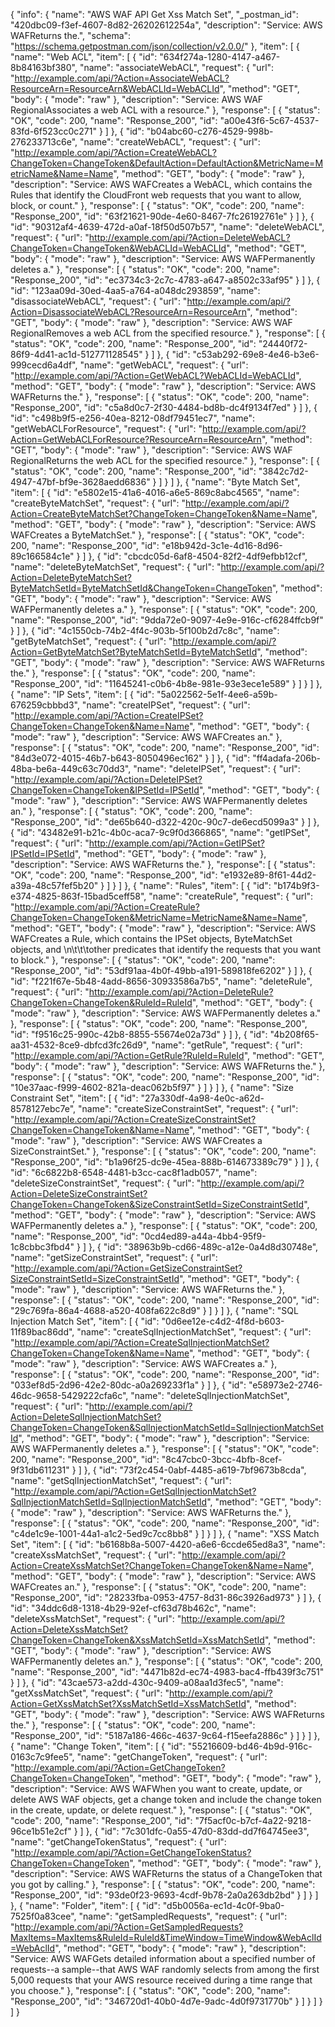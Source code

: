 {
  "info": {
    "name": "AWS WAF API Get Xss Match Set",
    "_postman_id": "420dbc09-f3ef-4607-8d82-26202612254a",
    "description": "Service: AWS WAFReturns the.",
    "schema": "https://schema.getpostman.com/json/collection/v2.0.0/"
  },
  "item": [
    {
      "name": "Web ACL",
      "item": [
        {
          "id": "634f274a-1280-4147-a467-8b84163bf380",
          "name": "associateWebACL",
          "request": {
            "url": "http://example.com/api/?Action=AssociateWebACL?ResourceArn=ResourceArn&WebACLId=WebACLId",
            "method": "GET",
            "body": {
              "mode": "raw"
            },
            "description": "Service: AWS WAF RegionalAssociates a web ACL with a resource."
          },
          "response": [
            {
              "status": "OK",
              "code": 200,
              "name": "Response_200",
              "id": "a00e43f6-5c67-4537-83fd-6f523cc0c271"
            }
          ]
        },
        {
          "id": "b04abc60-c276-4529-998b-276233713c6e",
          "name": "createWebACL",
          "request": {
            "url": "http://example.com/api/?Action=CreateWebACL?ChangeToken=ChangeToken&DefaultAction=DefaultAction&MetricName=MetricName&Name=Name",
            "method": "GET",
            "body": {
              "mode": "raw"
            },
            "description": "Service: AWS WAFCreates a WebACL, which contains the Rules that identify the CloudFront web requests that you want to allow, block, or count."
          },
          "response": [
            {
              "status": "OK",
              "code": 200,
              "name": "Response_200",
              "id": "63f21621-90de-4e60-8467-7fc26192761e"
            }
          ]
        },
        {
          "id": "90312af4-4639-472d-a0af-18f50d507b57",
          "name": "deleteWebACL",
          "request": {
            "url": "http://example.com/api/?Action=DeleteWebACL?ChangeToken=ChangeToken&WebACLId=WebACLId",
            "method": "GET",
            "body": {
              "mode": "raw"
            },
            "description": "Service: AWS WAFPermanently deletes a."
          },
          "response": [
            {
              "status": "OK",
              "code": 200,
              "name": "Response_200",
              "id": "ec3734c3-2c7c-4783-a647-a8502c33af95"
            }
          ]
        },
        {
          "id": "123aa09d-30ed-4aa5-a764-a048dc293859",
          "name": "disassociateWebACL",
          "request": {
            "url": "http://example.com/api/?Action=DisassociateWebACL?ResourceArn=ResourceArn",
            "method": "GET",
            "body": {
              "mode": "raw"
            },
            "description": "Service: AWS WAF RegionalRemoves a web ACL from the specified resource."
          },
          "response": [
            {
              "status": "OK",
              "code": 200,
              "name": "Response_200",
              "id": "24440f72-86f9-4d41-ac1d-512771128545"
            }
          ]
        },
        {
          "id": "c53ab292-69e8-4e46-b3e6-999cecd6a4df",
          "name": "getWebACL",
          "request": {
            "url": "http://example.com/api/?Action=GetWebACL?WebACLId=WebACLId",
            "method": "GET",
            "body": {
              "mode": "raw"
            },
            "description": "Service: AWS WAFReturns the."
          },
          "response": [
            {
              "status": "OK",
              "code": 200,
              "name": "Response_200",
              "id": "c5a8d0c7-2f30-4484-bd8b-dc4f9134f7ed"
            }
          ]
        },
        {
          "id": "c498b9f5-e256-40ea-8212-08df79451ec7",
          "name": "getWebACLForResource",
          "request": {
            "url": "http://example.com/api/?Action=GetWebACLForResource?ResourceArn=ResourceArn",
            "method": "GET",
            "body": {
              "mode": "raw"
            },
            "description": "Service: AWS WAF RegionalReturns the web ACL for the specified resource."
          },
          "response": [
            {
              "status": "OK",
              "code": 200,
              "name": "Response_200",
              "id": "3842c7d2-4947-47bf-bf9e-3628aedd6836"
            }
          ]
        }
      ]
    },
    {
      "name": "Byte Match Set",
      "item": [
        {
          "id": "e5802e15-41a6-4016-a6e5-869c8abc4565",
          "name": "createByteMatchSet",
          "request": {
            "url": "http://example.com/api/?Action=CreateByteMatchSet?ChangeToken=ChangeToken&Name=Name",
            "method": "GET",
            "body": {
              "mode": "raw"
            },
            "description": "Service: AWS WAFCreates a ByteMatchSet."
          },
          "response": [
            {
              "status": "OK",
              "code": 200,
              "name": "Response_200",
              "id": "e18b942d-3c1e-4d16-8d96-89c166584c1e"
            }
          ]
        },
        {
          "id": "cbcdc05d-6af8-4504-82f2-4df9efbb12cf",
          "name": "deleteByteMatchSet",
          "request": {
            "url": "http://example.com/api/?Action=DeleteByteMatchSet?ByteMatchSetId=ByteMatchSetId&ChangeToken=ChangeToken",
            "method": "GET",
            "body": {
              "mode": "raw"
            },
            "description": "Service: AWS WAFPermanently deletes a."
          },
          "response": [
            {
              "status": "OK",
              "code": 200,
              "name": "Response_200",
              "id": "9dda72e0-9097-4e9e-916c-cf6284ffcb9f"
            }
          ]
        },
        {
          "id": "4c1550cb-74b2-4f4c-903b-5f100b2d7c8c",
          "name": "getByteMatchSet",
          "request": {
            "url": "http://example.com/api/?Action=GetByteMatchSet?ByteMatchSetId=ByteMatchSetId",
            "method": "GET",
            "body": {
              "mode": "raw"
            },
            "description": "Service: AWS WAFReturns the."
          },
          "response": [
            {
              "status": "OK",
              "code": 200,
              "name": "Response_200",
              "id": "11645241-c0b6-4b8e-981e-93e3ece1e589"
            }
          ]
        }
      ]
    },
    {
      "name": "IP Sets",
      "item": [
        {
          "id": "5a022562-5e1f-4ee6-a59b-676259cbbbd3",
          "name": "createIPSet",
          "request": {
            "url": "http://example.com/api/?Action=CreateIPSet?ChangeToken=ChangeToken&Name=Name",
            "method": "GET",
            "body": {
              "mode": "raw"
            },
            "description": "Service: AWS WAFCreates an."
          },
          "response": [
            {
              "status": "OK",
              "code": 200,
              "name": "Response_200",
              "id": "84d3e072-4015-46b7-b643-8050496ec162"
            }
          ]
        },
        {
          "id": "ff4adafa-206b-48ba-be6a-449c63c70dd3",
          "name": "deleteIPSet",
          "request": {
            "url": "http://example.com/api/?Action=DeleteIPSet?ChangeToken=ChangeToken&IPSetId=IPSetId",
            "method": "GET",
            "body": {
              "mode": "raw"
            },
            "description": "Service: AWS WAFPermanently deletes an."
          },
          "response": [
            {
              "status": "OK",
              "code": 200,
              "name": "Response_200",
              "id": "de65b640-d322-420c-90c7-de6ecd5099a3"
            }
          ]
        },
        {
          "id": "43482e91-b21c-4b0c-aca7-9c9f0d366865",
          "name": "getIPSet",
          "request": {
            "url": "http://example.com/api/?Action=GetIPSet?IPSetId=IPSetId",
            "method": "GET",
            "body": {
              "mode": "raw"
            },
            "description": "Service: AWS WAFReturns the."
          },
          "response": [
            {
              "status": "OK",
              "code": 200,
              "name": "Response_200",
              "id": "e1932e89-8f61-44d2-a39a-48c57fef5b20"
            }
          ]
        }
      ]
    },
    {
      "name": "Rules",
      "item": [
        {
          "id": "b174b9f3-e374-4825-863f-15bad5ceff58",
          "name": "createRule",
          "request": {
            "url": "http://example.com/api/?Action=CreateRule?ChangeToken=ChangeToken&MetricName=MetricName&Name=Name",
            "method": "GET",
            "body": {
              "mode": "raw"
            },
            "description": "Service: AWS WAFCreates a Rule, which contains the IPSet objects, ByteMatchSet objects, and \n\t\t\tother predicates that identify the requests that you want to block."
          },
          "response": [
            {
              "status": "OK",
              "code": 200,
              "name": "Response_200",
              "id": "53df91aa-4b0f-49bb-a191-589818fe6202"
            }
          ]
        },
        {
          "id": "f221f67e-5b48-4add-8656-30933586a7b5",
          "name": "deleteRule",
          "request": {
            "url": "http://example.com/api/?Action=DeleteRule?ChangeToken=ChangeToken&RuleId=RuleId",
            "method": "GET",
            "body": {
              "mode": "raw"
            },
            "description": "Service: AWS WAFPermanently deletes a."
          },
          "response": [
            {
              "status": "OK",
              "code": 200,
              "name": "Response_200",
              "id": "f9516c25-990c-42b8-8855-55674e02a73d"
            }
          ]
        },
        {
          "id": "4b208f65-aa31-4532-8ce9-dbfcd3fc26d9",
          "name": "getRule",
          "request": {
            "url": "http://example.com/api/?Action=GetRule?RuleId=RuleId",
            "method": "GET",
            "body": {
              "mode": "raw"
            },
            "description": "Service: AWS WAFReturns the."
          },
          "response": [
            {
              "status": "OK",
              "code": 200,
              "name": "Response_200",
              "id": "10e37aac-f999-4602-821a-deac062b5f97"
            }
          ]
        }
      ]
    },
    {
      "name": "Size Constraint Set",
      "item": [
        {
          "id": "27a330df-4a98-4e0c-a62d-8578127ebc7e",
          "name": "createSizeConstraintSet",
          "request": {
            "url": "http://example.com/api/?Action=CreateSizeConstraintSet?ChangeToken=ChangeToken&Name=Name",
            "method": "GET",
            "body": {
              "mode": "raw"
            },
            "description": "Service: AWS WAFCreates a SizeConstraintSet."
          },
          "response": [
            {
              "status": "OK",
              "code": 200,
              "name": "Response_200",
              "id": "b1a96f25-dc9e-45ea-888b-614673389c79"
            }
          ]
        },
        {
          "id": "6c6822b8-6548-4481-b3cc-cac8f1adb057",
          "name": "deleteSizeConstraintSet",
          "request": {
            "url": "http://example.com/api/?Action=DeleteSizeConstraintSet?ChangeToken=ChangeToken&SizeConstraintSetId=SizeConstraintSetId",
            "method": "GET",
            "body": {
              "mode": "raw"
            },
            "description": "Service: AWS WAFPermanently deletes a."
          },
          "response": [
            {
              "status": "OK",
              "code": 200,
              "name": "Response_200",
              "id": "0cd4ed89-a44a-4bb4-95f9-1c8cbbc3fbd4"
            }
          ]
        },
        {
          "id": "38963b9b-cd66-489c-a12e-0a4d8d30748e",
          "name": "getSizeConstraintSet",
          "request": {
            "url": "http://example.com/api/?Action=GetSizeConstraintSet?SizeConstraintSetId=SizeConstraintSetId",
            "method": "GET",
            "body": {
              "mode": "raw"
            },
            "description": "Service: AWS WAFReturns the."
          },
          "response": [
            {
              "status": "OK",
              "code": 200,
              "name": "Response_200",
              "id": "29c769fa-86a4-4688-a520-408fa622c8d9"
            }
          ]
        }
      ]
    },
    {
      "name": "SQL Injection Match Set",
      "item": [
        {
          "id": "0d6ee12e-c4d2-4f8d-b603-11f89bac86dd",
          "name": "createSqlInjectionMatchSet",
          "request": {
            "url": "http://example.com/api/?Action=CreateSqlInjectionMatchSet?ChangeToken=ChangeToken&Name=Name",
            "method": "GET",
            "body": {
              "mode": "raw"
            },
            "description": "Service: AWS WAFCreates a."
          },
          "response": [
            {
              "status": "OK",
              "code": 200,
              "name": "Response_200",
              "id": "033ef8d5-2d96-42e2-80dc-a0a269233f1a"
            }
          ]
        },
        {
          "id": "e58973e2-2746-46dc-9658-5429222cfa6c",
          "name": "deleteSqlInjectionMatchSet",
          "request": {
            "url": "http://example.com/api/?Action=DeleteSqlInjectionMatchSet?ChangeToken=ChangeToken&SqlInjectionMatchSetId=SqlInjectionMatchSetId",
            "method": "GET",
            "body": {
              "mode": "raw"
            },
            "description": "Service: AWS WAFPermanently deletes a."
          },
          "response": [
            {
              "status": "OK",
              "code": 200,
              "name": "Response_200",
              "id": "8c47cbc0-3bcc-4bfb-8cef-9f31db611231"
            }
          ]
        },
        {
          "id": "73f2c454-0abf-4485-a619-7bf9673b8cda",
          "name": "getSqlInjectionMatchSet",
          "request": {
            "url": "http://example.com/api/?Action=GetSqlInjectionMatchSet?SqlInjectionMatchSetId=SqlInjectionMatchSetId",
            "method": "GET",
            "body": {
              "mode": "raw"
            },
            "description": "Service: AWS WAFReturns the."
          },
          "response": [
            {
              "status": "OK",
              "code": 200,
              "name": "Response_200",
              "id": "c4de1c9e-1001-44a1-a1c2-5ed9c7cc8bb8"
            }
          ]
        }
      ]
    },
    {
      "name": "XSS Match Set",
      "item": [
        {
          "id": "b6168b8a-5007-4420-a6e6-6ccde65ed8a3",
          "name": "createXssMatchSet",
          "request": {
            "url": "http://example.com/api/?Action=CreateXssMatchSet?ChangeToken=ChangeToken&Name=Name",
            "method": "GET",
            "body": {
              "mode": "raw"
            },
            "description": "Service: AWS WAFCreates an."
          },
          "response": [
            {
              "status": "OK",
              "code": 200,
              "name": "Response_200",
              "id": "28233fba-0953-4757-8d31-86c3926ad973"
            }
          ]
        },
        {
          "id": "34ddc6d8-1318-4b29-92ef-cf63d78b462c",
          "name": "deleteXssMatchSet",
          "request": {
            "url": "http://example.com/api/?Action=DeleteXssMatchSet?ChangeToken=ChangeToken&XssMatchSetId=XssMatchSetId",
            "method": "GET",
            "body": {
              "mode": "raw"
            },
            "description": "Service: AWS WAFPermanently deletes an."
          },
          "response": [
            {
              "status": "OK",
              "code": 200,
              "name": "Response_200",
              "id": "4471b82d-ec74-4983-bac4-ffb439f3c751"
            }
          ]
        },
        {
          "id": "43cae573-a2dd-430c-9409-a08aa1d3fec5",
          "name": "getXssMatchSet",
          "request": {
            "url": "http://example.com/api/?Action=GetXssMatchSet?XssMatchSetId=XssMatchSetId",
            "method": "GET",
            "body": {
              "mode": "raw"
            },
            "description": "Service: AWS WAFReturns the."
          },
          "response": [
            {
              "status": "OK",
              "code": 200,
              "name": "Response_200",
              "id": "5187a186-466c-4637-9c64-f15eefa2886c"
            }
          ]
        }
      ]
    },
    {
      "name": "Change Token",
      "item": [
        {
          "id": "55216609-bd46-4b9d-916c-0163c7c9fee5",
          "name": "getChangeToken",
          "request": {
            "url": "http://example.com/api/?Action=GetChangeToken?ChangeToken=ChangeToken",
            "method": "GET",
            "body": {
              "mode": "raw"
            },
            "description": "Service: AWS WAFWhen you want to create, update, or delete AWS WAF objects, get a change token and include the change token in the create, update, or delete request."
          },
          "response": [
            {
              "status": "OK",
              "code": 200,
              "name": "Response_200",
              "id": "7f5acf0c-b7cf-4a22-9218-96ce1b51e2cf"
            }
          ]
        },
        {
          "id": "7c301dfc-0a55-47d0-83dd-dd7f64745ee3",
          "name": "getChangeTokenStatus",
          "request": {
            "url": "http://example.com/api/?Action=GetChangeTokenStatus?ChangeToken=ChangeToken",
            "method": "GET",
            "body": {
              "mode": "raw"
            },
            "description": "Service: AWS WAFReturns the status of a ChangeToken that you got by calling."
          },
          "response": [
            {
              "status": "OK",
              "code": 200,
              "name": "Response_200",
              "id": "93de0f23-9693-4cdf-9b78-2a0a263db2bd"
            }
          ]
        }
      ]
    },
    {
      "name": "Folder",
      "item": [
        {
          "id": "d5b0056a-ec1d-4c0f-9ba0-7525f0a83cee",
          "name": "getSampledRequests",
          "request": {
            "url": "http://example.com/api/?Action=GetSampledRequests?MaxItems=MaxItems&RuleId=RuleId&TimeWindow=TimeWindow&WebAclId=WebAclId",
            "method": "GET",
            "body": {
              "mode": "raw"
            },
            "description": "Service: AWS WAFGets detailed information about a specified number of requests--a sample--that AWS WAF randomly selects from among the first 5,000 requests that your AWS resource received during a time range that you choose."
          },
          "response": [
            {
              "status": "OK",
              "code": 200,
              "name": "Response_200",
              "id": "346720d1-40b0-4d7e-9adc-4d0f9731770b"
            }
          ]
        }
      ]
    }
  ]
}